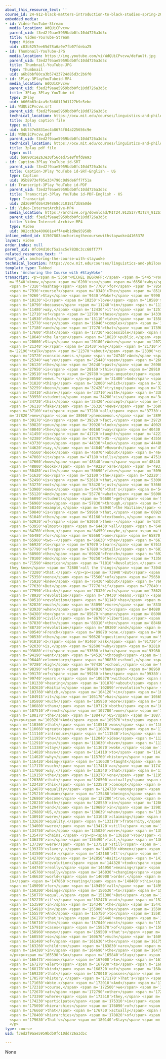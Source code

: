 ```yaml
---
about_this_resource_text: ''
course_id: 24-912-black-matters-introduction-to-black-studies-spring-2017
embedded_media:
- id: Video-YouTube-Stream
  media_location: WdQUiCPvcvw
  parent_uid: f3ed2f9aae5959bdb0fc10dd726a3d5c
  title: Video-YouTube-Stream
  type: Video
  uid: c03b5257ee65d78a6a0e7fb07fdeba25
- id: Thumbnail-YouTube-JPG
  media_location: https://img.youtube.com/vi/WdQUiCPvcvw/default.jpg
  parent_uid: f3ed2f9aae5959bdb0fc10dd726a3d5c
  title: Thumbnail-YouTube-JPG
  type: Thumbnail
  uid: a6b8bbf80ca3b57423724d85d3c2b6f0
- id: 3Play-3PlayYouTubeid-MP4
  media_location: WdQUiCPvcvw
  parent_uid: f3ed2f9aae5959bdb0fc10dd726a3d5c
  title: 3Play-3Play YouTube id
  type: 3Play
  uid: b666b63c4ca9c3b60119d1127b9c5ebc
- id: WdQUiCPvcvw.srt
  parent_uid: f3ed2f9aae5959bdb0fc10dd726a3d5c
  technical_location: https://ocw.mit.edu/courses/linguistics-and-philosophy/24-912-black-matters-introduction-to-black-studies-spring-2017/instructor-insights/anchoring-the-course-with-staywoke/WdQUiCPvcvw.srt
  title: 3play caption file
  type: null
  uid: 64b747e8831ec4a8674f04a225656c9e
- id: WdQUiCPvcvw.pdf
  parent_uid: f3ed2f9aae5959bdb0fc10dd726a3d5c
  technical_location: https://ocw.mit.edu/courses/linguistics-and-philosophy/24-912-black-matters-introduction-to-black-studies-spring-2017/instructor-insights/anchoring-the-course-with-staywoke/WdQUiCPvcvw.pdf
  title: 3play pdf file
  type: null
  uid: ba090c1e2a3e30f56ced75e8f0fd8e93
- id: Caption-3Play YouTube id-SRT
  parent_uid: f3ed2f9aae5959bdb0fc10dd726a3d5c
  title: Caption-3Play YouTube id-SRT-English - US
  type: Caption
  uid: 95b8973ef05e334790c0d9de6ff7f51a
- id: Transcript-3Play YouTube id-PDF
  parent_uid: f3ed2f9aae5959bdb0fc10dd726a3d5c
  title: Transcript-3Play YouTube id-PDF-English - US
  type: Transcript
  uid: 2d2699fd0a4394868c310181f2b8a0de
- id: Video-InternetArchive-MP4
  media_location: https://archive.org/download/MIT24.912S17/MIT24_912S17_DeGraff_StayWoke_300k.mp4
  parent_uid: f3ed2f9aae5959bdb0fc10dd726a3d5c
  title: Video-Internet Archive-MP4
  type: Video
  uid: 082ccb3e400601e4ff4e4b1d8e95958b
inline_embed_id: 81507803anchoringthecoursewithstaywoke44165378
layout: video
order_index: null
parent_uid: 0fc04d10cf5a2ac5e7838c3cc68ff777
related_resources_text: ''
short_url: anchoring-the-course-with-staywoke
technical_location: https://ocw.mit.edu/courses/linguistics-and-philosophy/24-912-black-matters-introduction-to-black-studies-spring-2017/instructor-insights/anchoring-the-course-with-staywoke
template_type: Tabbed
title: 'Anchoring the Course with #StayWoke'
transcript: <p><span m='5350'>MICHEL DEGRAFF:</span> <span m='5445'>You</span> <span
  m='5540'>know,</span> <span m='6200'>so</span> <span m='6650'>why</span> <span m='7100'>this</span>
  <span m='7310'>hashtag</span> <span m='7760'>for</span> <span m='7850'>the</span>
  <span m='7930'>course?</span> <span m='8340'>The</span> <span m='8510'>hashtags,</span>
  <span m='9260'>Stay</span> <span m='9440'>Woke?</span> <span m='9990'>Well</span>
  <span m='10130'>I</span> <span m='10250'>love</span> <span m='10580'>it,</span>
  <span m='10790'>because</span> <span m='11240'>in</span> <span m='11390'>a</span>
  <span m='11480'>way,</span> <span m='12430'>it's</span> <span m='12570'>one</span>
  <span m='12710'>of</span> <span m='12790'>these</span> <span m='14330'>phrases</span>
  <span m='14930'>that</span> <span m='15110'>take</span> <span m='15580'>a</span>
  <span m='15770'>very</span> <span m='16040'>complex</span> <span m='16580'>concept,</span>
  <span m='17180'>and</span> <span m='17270'>that</span> <span m='17390'>makes</span>
  <span m='17600'>that</span> <span m='17720'>accessible</span> <span m='18350'>to</span>
  <span m='18640'>the larger</span> <span m='18820'>public.</span> <span m='19550'>Because</span>
  <span m='20000'>Stay</span> <span m='20180'>Woke</span> <span m='20720'>is</span>
  <span m='21340'>a</span> <span m='21430'>way</span> <span m='21710'>to</span> <span
  m='22190'>talk</span> <span m='22370'>about</span> <span m='23390'>critical</span>
  <span m='23720'>consciousness.</span> <span m='24740'>And</span> <span m='24860'>what</span>
  <span m='25340'>we've</span> <span m='25440'>seen</span> <span m='26030'>in</span>
  <span m='26120'>the</span> <span m='26240'>past</span> <span m='26900'>elections</span>
  <span m='27950'>is</span> <span m='28160'>this</span> <span m='28910'>increase</span>
  <span m='29510'>of</span> <span m='29780'>quote-unquote</span> <span m='30290'>"fake</span>
  <span m='30590'>news."</span> </p><p><span m='31400'>And</span> <span m='31580'>one</span>
  <span m='31820'>thing</span> <span m='32000'>which</span> <span m='32130'>I've</span>
  <span m='32259'>been</span> <span m='32420'>trying</span> <span m='32689'>to</span>
  <span m='33410'>share</span> <span m='33710'>with</span> <span m='33830'>the</span>
  <span m='33950'>students</span> <span m='34280'>is</span> <span m='34370'>that</span>
  <span m='34720'>this</span> <span m='35420'>concept</span> <span m='35960'>of</span>
  <span m='36110'>fake</span> <span m='36320'>news</span> <span m='36800'>isn't</span>
  <span m='37100'>at</span> <span m='37280'>all</span> <span m='37730'>a</span> <span
  m='37820'>new</span> <span m='38060'>phenomenon.</span> <span m='38990'>So</span>
  <span m='39170'>in</span> <span m='39320'>fact,</span> <span m='39720'>if</span>
  <span m='39820'>you</span> <span m='39920'>look</span> <span m='40020'>at</span>
  <span m='40040'>the</span> <span m='40160'>way</span> <span m='40430'>history</span>
  <span m='41450'>is</span> <span m='41720'>taught</span> <span m='42230'>in</span>
  <span m='42380'>the</span> <span m='42470'>US--</span> <span m='43550'>if</span>
  <span m='43730'>you</span> <span m='44330'>look</span> <span m='44480'>at,</span>
  <span m='44620'>say,</span> <span m='44840'>Howard</span> <span m='45140'>Zinn's</span>
  <span m='45560'>book</span> <span m='46070'>about</span> <span m='46410'>history--</span>
  <span m='47060'>it</span> <span m='47180'>tells</span> <span m='47510'>us</span>
  <span m='47660'>how</span> <span m='48340'>our</span> <span m='48440'>history</span>
  <span m='48800'>books</span> <span m='49220'>are</span> <span m='49370'>filled</span>
  <span m='50480'>with</span> <span m='50690'>fake</span> <span m='50960'>news.</span>
  <span m='51620'>So</span> <span m='52100'>the</span> <span m='52220'>point</span>
  <span m='52490'>is</span> <span m='52610'>that,</span> <span m='53090'>it's</span>
  <span m='53270'>not</span> <span m='53420'>just</span> <span m='53660'>fake</span>
  <span m='53900'>news</span> <span m='54470'>that's</span> <span m='54710'>fake.</span>
  <span m='55120'>And</span> <span m='55770'>what</span> <span m='56000'>the</span>
  <span m='56090'>students</span> <span m='56600'>get</span> <span m='56810'>to</span>
  <span m='56960'>see</span> <span m='57830'>through,</span> <span m='58190'>for</span>
  <span m='58340'>example,</span> <span m='58940'>the Haitian</span> <span m='59420'>revolution</span>
  <span m='59840'>is</span> <span m='59960'>that,</span> <span m='60920'>in</span>
  <span m='61040'>the</span> <span m='61160'>textbooks,</span> <span m='62570'>most</span>
  <span m='62930'>of</span> <span m='63050'>them--</span> <span m='63470'>actually,</span>
  <span m='63950'>almost</span> <span m='64430'>all</span> <span m='64610'>of</span>
  <span m='64760'>them,</span> <span m='64959'>maybe,</span> <span m='65239'>except</span>
  <span m='65480'>for</span> <span m='65660'>one</span> <span m='65870'>or</span>
  <span m='65960'>two--</span> <span m='66630'>they</span> <span m='66750'>got</span>
  <span m='66920'>to</span> <span m='67070'>learn</span> <span m='67610'>lots</span>
  <span m='67790'>of</span> <span m='67880'>details</span> <span m='68330'>about</span>
  <span m='68900'>the</span> <span m='69020'>French</span> <span m='69290'>Revolution.</span>
  <span m='70100'>And</span> <span m='70250'>then</span> <span m='71350'>the</span>
  <span m='71590'>American</span> <span m='71810'>Revolution.</span> <span m='72630'>So
  they know</span> <span m='72800'>all the things</span> <span m='73040'>about</span>
  <span m='73280'>that.</span> </p><p><span m='73940'>But</span> <span m='74900'>almost</span>
  <span m='75350'>none</span> <span m='75560'>of</span> <span m='75650'>them</span>
  <span m='75920'>knew</span> <span m='76430'>about</span> <span m='76670'>Haiti.</span>
  <span m='77630'>But</span> <span m='77770'>if</span> <span m='77840'>you</span>
  <span m='77990'>think</span> <span m='78320'>of</span> <span m='78620'>what</span>
  <span m='78920'>revolution</span> <span m='79430'>means,</span> <span m='80260'>this</span>
  <span m='80510'>revolution</span> <span m='81140'>has</span> <span m='82130'>had</span>
  <span m='82820'>much</span> <span m='83090'>more</span> <span m='83300'>impact</span>
  <span m='83930'>when</span> <span m='84020'>it</span> <span m='84080'>comes</span>
  <span m='84380'>to</span> <span m='85670'>human</span> <span m='86000'>rights,</span>
  <span m='86510'>civil</span> <span m='86780'>liberties,</span> <span m='87620'>than</span>
  <span m='87830'>both</span> <span m='88310'>the</span> <span m='88460'>US</span>
  <span m='88730'>revolution</span> <span m='89300'>and</span> <span m='89450'>the</span>
  <span m='89540'>French</span> <span m='89870'>one.</span> <span m='90440'>And</span>
  <span m='90530'>the</span> <span m='90620'>question</span> <span m='90890'>that</span>
  <span m='91010'>I</span> <span m='91460'>ask</span> <span m='91730'>them</span>
  <span m='92030'>is,</span> <span m='92600'>why</span> <span m='92810'>is</span>
  <span m='93080'>it</span> <span m='93500'>that</span> <span m='93980'>they</span>
  <span m='94190'>went</span> <span m='94520'>through</span> <span m='95720'>the</span>
  <span m='96440'>elementary</span> <span m='96830'>school,</span> <span m='97160'>the</span>
  <span m='97280'>high</span> <span m='97430'>school,</span> <span m='98210'>some</span>
  <span m='98390'>of</span> <span m='98480'>them</span> <span m='98960'>most</span>
  <span m='99170'>of</span> <span m='99260'>the</span> <span m='99380'>college</span>
  <span m='99740'>years,</span> <span m='100370'>without</span> <span m='100880'>ever</span>
  <span m='101330'>hearing</span> <span m='101870'>about</span> <span m='102350'>the</span>
  <span m='102620'>Haitian</span> <span m='102890'>revolution?</span> <span m='103490'>Right?</span>
  <span m='103760'>Which,</span> <span m='104120'>in</span> <span m='104270'>fact,</span>
  <span m='104915'>it</span> <span m='105170'>has</span> <span m='105650'>been</span>
  <span m='105800'>much</span> <span m='105950'>more</span> <span m='106130'>potent</span>
  <span m='106880'>than</span> <span m='107120'>both</span> <span m='107390'>the</span>
  <span m='107510'>French</span> <span m='107780'>one</span> <span m='108050'>and</span>
  <span m='108170'>the</span> <span m='108470'>US</span> <span m='108770'>one.</span>
  </p><p><span m='109320'>And</span> <span m='109370'>to</span> <span m='109490'>me,</span>
  <span m='110360'>that</span> <span m='110510'>was</span> <span m='110600'>a</span>
  <span m='110660'>great</span> <span m='110870'>way</span> <span m='111020'>to</span>
  <span m='111140'>introduce</span> <span m='111540'>to</span> <span m='111590'>them</span>
  <span m='111950'>the</span> <span m='112040'>idea</span> <span m='112280'>that,</span>
  <span m='112910'>you</span> <span m='113030'>have</span> <span m='113240'>to</span>
  <span m='113380'>stay</span> <span m='113670'>woke.</span> <span m='113940'>You</span>
  <span m='114020'>have</span> <span m='114110'>to</span> <span m='114170'>understand</span>
  <span m='114620'>why</span> <span m='115760'>history</span> <span m='116240'>is</span>
  <span m='116420'>being</span> <span m='116630'>taught</span> <span m='117020'>in</span>
  <span m='117170'>such</span> <span m='117410'>a</span> <span m='117470'>biased</span>
  <span m='117860'>way,</span> <span m='118340'>that</span> <span m='118460'>excludes</span>
  <span m='119150'>the</span> <span m='119270'>one</span> <span m='119555'>revolution</span>
  <span m='120380'>that</span> <span m='120500'>actually</span> <span m='121700'>allowed</span>
  <span m='122420'>this</span> <span m='122570'>concept</span> <span m='123080'>of</span>
  <span m='124070'>equality</span> <span m='124730'>among</span> <span m='125030'>all</span>
  <span m='125210'>human</span> <span m='125480'>beings</span> <span m='126350'>to</span>
  <span m='126860'>become</span> <span m='127280'>true.</span> <span m='127820'>Because</span>
  <span m='128210'>both</span> <span m='128539'>in</span> <span m='128690'>France,</span>
  <span m='129470'>and</span> <span m='129680'>in</span> <span m='129830'>the</span>
  <span m='129889'>US,</span> <span m='130639'>when</span> <span m='130820'>they</span>
  <span m='130910'>were</span> <span m='131030'>claiming</span> <span m='131750'>liberty,</span>
  <span m='132630'>equality,</span> <span m='133170'>fraternity,</span> <span m='133880'>there</span>
  <span m='134000'>were</span> <span m='134120'>still</span> <span m='134480'>people</span>
  <span m='134750'>who</span> <span m='135020'>were</span> <span m='135290'>in</span>
  <span m='135470'>chains.</span> </p><p><span m='136160'>You</span> <span m='136220'>know,</span>
  <span m='136370'>in</span> <span m='136490'>fact,</span> <span m='136940'>blacks</span>
  <span m='137390'>were</span> <span m='137510'>still</span> <span m='138500'>in</span>
  <span m='139370'>slavery.</span> <span m='140750'>Women</span> <span m='141230'>couldn't</span>
  <span m='141500'>vote.</span> <span m='142160'>It's</span> <span m='142400'>only</span>
  <span m='142700'>in</span> <span m='142850'>Haiti</span> <span m='143630'>that</span>
  <span m='143820'>revolution</span> <span m='144320'>took</span> <span m='144560'>its</span>
  <span m='144740'>really</span> <span m='144950'>meaning</span> <span m='145610'>in</span>
  <span m='145760'>really</span> <span m='146030'>changing</span> <span m='146540'>the</span>
  <span m='146630'>world</span> <span m='146900'>order.</span> <span m='147530'>And
  in</span> <span m='147860'>creating</span> <span m='148400'>this</span> <span m='148550'>possibility</span>
  <span m='149090'>for</span> <span m='149450'>all</span> <span m='149900'>human</span>
  <span m='150200'>beings</span> <span m='150530'>to</span> <span m='150650'>be</span>
  <span m='150770'>equal.</span> <span m='151300'>But</span> <span m='151490'>yet,</span>
  <span m='152270'>it's</span> <span m='152470'>not</span> <span m='152600'>taught</span>
  <span m='153590'>in</span> <span m='154340'>the</span> <span m='154430'>classroom</span>
  <span m='154910'>in</span> <span m='155000'>the</span> <span m='155060'>US.</span>
  <span m='155570'>And</span> <span m='155750'>to</span> <span m='155870'>me,</span>
  <span m='156270'>that's</span> <span m='156440'>one</span> <span m='156590'>of</span>
  <span m='156710'>the</span> <span m='157040'>most</span> <span m='157460'>blatant</span>
  <span m='157910'>cases</span> <span m='158570'>of</span> <span m='158750'>fake</span>
  <span m='158960'>news</span> <span m='159500'>that's</span> <span m='159800'>become</span>
  <span m='160550'>so</span> <span m='160670'>much</span> <span m='160910'>a part</span>
  <span m='161480'>of</span> <span m='161630'>the</span> <span m='161750'>way</span>
  <span m='163260'>children</span> <span m='163830'>are</span> <span m='164050'>educated</span>
  <span m='164380'>in</span> <span m='164690'>the</span> <span m='164750'>US.</span>
  </p><p><span m='165590'>So</span> <span m='165840'>Stay</span> <span m='166180'>Woke</span>
  <span m='166475'>means</span> <span m='167000'>to</span> <span m='167120'>be</span>
  <span m='167270'>alert</span> <span m='167930'>to</span> <span m='168020'>this</span>
  <span m='168170'>kind</span> <span m='168320'>of</span> <span m='168440'>propaganda</span>
  <span m='169320'>that</span> <span m='170010'>passes</span> <span m='170450'>for</span>
  <span m='170570'>history.</span> <span m='171170'>That's</span> <span m='171440'>Stay</span>
  <span m='171650'>Woke.</span> <span m='172010'>And</span> <span m='172160'>of</span>
  <span m='172310'>course,</span> <span m='172500'>we</span> <span m='172550'>look</span>
  <span m='172670'>at</span> <span m='172790'>other</span> <span m='172970'>examples</span>
  <span m='173390'>where</span> <span m='173510'>they,</span> <span m='173660'>themselves,</span>
  <span m='174230'>participate</span> <span m='175310'>in</span> <span m='175400'>these</span>
  <span m='175690'>hierarchies</span> <span m='176090'>of</span> <span m='176210'>knowledge</span>
  <span m='176660'>that</span> <span m='176750'>actually</span> <span m='177500'>subserve</span>
  <span m='178400'>hierarchies</span> <span m='178820'>of</span> <span m='178970'>power.</span>
  <span m='179630'>That's</span> <span m='180140'>Stay</span> <span m='180320'>Woke.</span>
  </p>
type: course
uid: f3ed2f9aae5959bdb0fc10dd726a3d5c

---
```

None